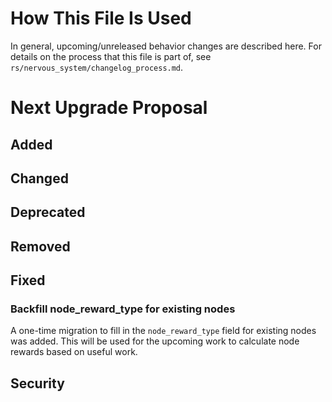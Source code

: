 # How This File Is Used

In general, upcoming/unreleased behavior changes are described here. For details
on the process that this file is part of, see
`rs/nervous_system/changelog_process.md`.


# Next Upgrade Proposal

## Added

## Changed

## Deprecated

## Removed

## Fixed

### Backfill node_reward_type for existing nodes

A one-time migration to fill in the `node_reward_type` field for existing nodes was added.  This will
be used for the upcoming work to calculate node rewards based on useful work.

## Security
